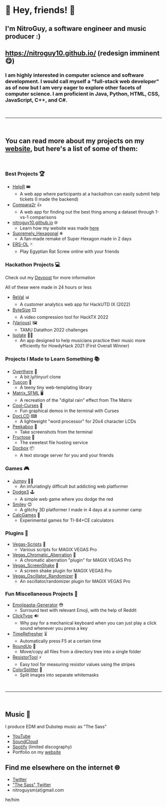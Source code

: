 # 👋 Hey, friends! 💖

## I'm NitroGuy, a software engineer and music producer :)

## https://nitroguy10.github.io/ (redesign imminent 😋)

### I am highly interested in computer science and software development. I would call myself a "full-stack web developer" as of now but I am very eager to explore other facets of computer science. I am proficient in Java, Python, HTML, CSS, JavaScript, C++, and C#.

<br>

---
<br>


## You can read more about my projects on my [website](https://nitroguy10.github.io/articles/projects.html), but here's a list of some of them:

<br>

### Best Projects 🏆

- [HelpR](https://github.com/tamuhack-org/helpR-backend) 🎟
  - A web app where participants at a hackathon can easily submit help tickets (I made the backend)
- [Compara2r](https://github.com/NitroGuy10/Compara2r) 👍
  - A web app for finding out the best thing among a dataset through 1-vs-1 comparisons
- [nitroguy10.github.io](https://github.com/NitroGuy10/nitroguy10.github.io) 🌐
  - Learn how my website was made [here](https://nitroguy10.github.io/articles/about_website.html)
- [Supremely_Hexagonal](https://github.com/NitroGuy10/Supremely_Hexagonal) ❄
  - A fan-made remake of Super Hexagon made in 2 days
- [ERS-OL](https://github.com/NitroGuy10/ERS-OL) 🃏
  - Play Egyptian Rat Screw online with your friends


### Hackathon Projects 💻

Check out my [Devpost](https://devpost.com/naviyer10) for more information

All of these were made in 24 hours or less

- [ReVal](https://github.com/NitroGuy10/ReVal-backend) 📊
  - A customer analytics web app for HackUTD IX (2022)
- [ByteSize](https://github.com/NitroGuy10/ByteSizeBackend) 🎞
  - A video compression tool for HackTX 2022
- [(Various)](https://github.com/anishfish2/Datathon2022) 🖼
  - TAMU Datathon 2022 challenges
- [Isolate](https://github.com/NitroGuy10/Isolate) 🎼🥇
  - An app designed to help musicians practice their music more efficiently for HowdyHack 2021 (First Overall Winner)

### Projects I Made to Learn Something 📚

- [Overthere](https://github.com/NitroGuy10/overthere) 🔗
  - A bit.ly/tinyurl clone
- [Tuscon](https://github.com/NitroGuy10/tuscon) 📰
  - A teeny tiny web-templating library
- [Matrix_SFML](https://github.com/NitroGuy10/Matrix_SFML) 🖥
  - A recreation of the "digital rain" effect from The Matrix
- [Cool-Curses](https://github.com/NitroGuy10/Cool-Curses) 🏀
  - Fun graphical demos in the terminal with Curses
- [DocLCD](https://github.com/NitroGuy10/DocLCD) ⌨
  - A lightweight "word processor" for 20x4 character LCDs
- [Peekaboo](https://github.com/NitroGuy10/Peekaboo) 📸
  - Take screenshots from the terminal
- [Fructose](https://github.com/woke-oats/fructose) 🍉
  - The sweetest file hosting service
- [Docbox](https://github.com/woke-oats/docbox) 📦
  - A text storage server for you and your friends

### Games 🎮

- [Jumpy](https://github.com/NitroGuy10/Jumpy) 🏃‍♀️
  - An infuriatingly difficult but addicting web platformer
- [Dodge3](https://github.com/NitroGuy10/Dodge3) 🕹
  - A simple web game where you dodge the red
- [Smiley](https://github.com/NitroGuy10/Smiley) 😊
  - A glitchy 3D platformer I made in 4 days at a summer camp
- [CalcGames](https://github.com/NitroGuy10/CalcGames) 📱
  - Experimental games for TI-84+CE calculators

### Plugins 🔌

- [Vegas-Scripts](https://github.com/NitroGuy10/Vegas-Scripts) 📜
  - Various scripts for MAGIX VEGAS Pro
- [Vegas_Chromatic_Aberration](https://github.com/NitroGuy10/Vegas_Chromatic_Aberration) 🎥
  - A chromatic aberration "plugin" for MAGIX VEGAS Pro
- [Vegas_ScreenShake](https://github.com/NitroGuy10/Vegas_ScreenShake) 👋
  - A screen shake plugin for MAGIX VEGAS Pro
- [Vegas_Oscillator_Randomizer](https://github.com/NitroGuy10/Vegas_Oscillator_Randomizer) 🎲
  - An oscillator/randomizer plugin for MAGIX VEGAS Pro

### Fun Miscellaneous Projects 🎉

- [Emojipasta-Generator](https://github.com/NitroGuy10/Emojipasta-Generator) 😳
  - Surround text with relevant Emoji, with the help of Reddit
- [ClickType](https://github.com/NitroGuy10/ClickType) 🔊
  - Why pay for a mechanical keyboard when you can just play a click sound whenever you press a key
- [TimeRefresher](https://github.com/NitroGuy10/TimeRefresher) ⏳
  - Automatically press F5 at a certain time 
- [RoundUp](https://github.com/NitroGuy10/RoundUp) 📂
  - Move/copy all files from a directory tree into a single folder
- [ResistorTool](https://github.com/NitroGuy10/ResistorTool) ⚡
  - Easy tool for measuring resistor values using the stripes
- [ColorSplitter](https://github.com/NitroGuy10/ColorSplitter) 🎨
  - Split images into separate whitemasks


<br>

---
<br>


## Music 🎵

I produce EDM and Dubstep music as "The Sass"

- [YouTube](https://www.youtube.com/TheSassMusic)
- [SoundCloud](https://soundcloud.com/the-sass-music)
- [Spotify](https://open.spotify.com/artist/37Cyay5aidIqtrWkQei3cC) (limited discography)
- Portfolio on my [website](https://nitroguy10.github.io/#music)

## Find me elsewhere on the internet 🌐

- [Twitter](https://twitter.com/NitroGuy10)
- ["The Sass" Twitter](https://twitter.com/The_Sass_Music)
- nitroguysm(at)gmail.com

he/him

<!--
**NitroGuy10/NitroGuy10** is a ✨ _special_ ✨ repository because its `README.md` (this file) appears on your GitHub profile.

Here are some ideas to get you started:

- 🔭 I’m currently working on ...
- 🌱 I’m currently learning ...
- 👯 I’m looking to collaborate on ...
- 🤔 I’m looking for help with ...
- 💬 Ask me about ...
- 📫 How to reach me: ...
- 😄 Pronouns: ...
- ⚡ Fun fact: ...
-->
